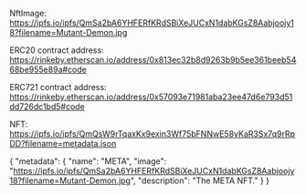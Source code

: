 NftImage: https://ipfs.io/ipfs/QmSa2bA6YHFERfKRdSBiXeJUCxN1dabKGsZ8Aabjoojy18?filename=Mutant-Demon.jpg

ERC20 contract address: https://rinkeby.etherscan.io/address/0x813ec32b8d9263b9b5ee361beeb5468be955e89a#code

ERC721 contract address: https://rinkeby.etherscan.io/address/0x57093e71981aba23ee47d6e793d51dd726dc1bd5#code

NFT: https://ipfs.io/ipfs/QmQsW9rTqaxKx9exin3Wf75bFNNwE58yKaR3Sx7q9rRpDD?filename=metadata.json

{
    "metadata": {
        "name": "META",
        "image": "https://ipfs.io/ipfs/QmSa2bA6YHFERfKRdSBiXeJUCxN1dabKGsZ8Aabjoojy18?filename=Mutant-Demon.jpg",
        "description": "The META NFT."
    }
}

